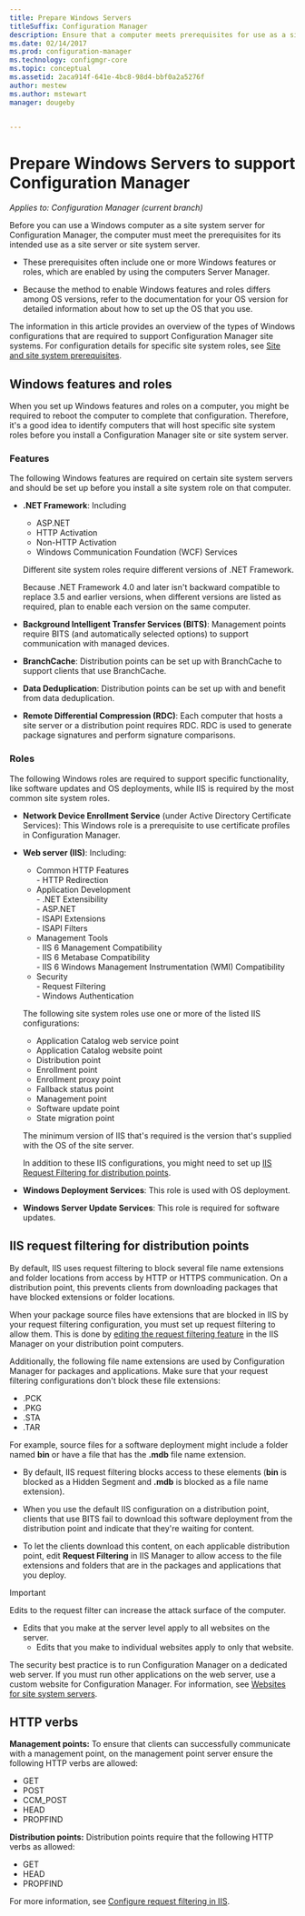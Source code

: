 ```yaml
---
title: Prepare Windows Servers
titleSuffix: Configuration Manager
description: Ensure that a computer meets prerequisites for use as a site server or a site system server for Configuration Manager.
ms.date: 02/14/2017
ms.prod: configuration-manager
ms.technology: configmgr-core
ms.topic: conceptual
ms.assetid: 2aca914f-641e-4bc8-98d4-bbf0a2a5276f
author: mestew
ms.author: mstewart
manager: dougeby


---
```


# Prepare Windows Servers to support Configuration Manager

*Applies to: Configuration Manager (current branch)*

Before you can use a Windows computer as a site system server for Configuration Manager, the computer must meet the prerequisites for its intended use as a site server or site system server.  

- These prerequisites often include one or more Windows features or roles, which are enabled by using the computers Server Manager.  

- Because the method to enable Windows features and roles differs among OS versions, refer to the documentation for your OS version for detailed information about how to set up the OS that you use.  

The information in this article provides an overview of the types of Windows configurations that are required to support Configuration Manager site systems. For configuration details for specific site system roles, see [Site and site system prerequisites](../configs/site-and-site-system-prerequisites.md).

##  <a name="BKMK_WinFeatures"></a> Windows features and roles  
When you set up Windows features and roles on a computer, you might be required to reboot the computer to complete that configuration. Therefore, it's a good idea to identify computers that will host specific site system roles before you install a Configuration Manager site or site system server.

### Features  
The following Windows features are required on certain site system servers and should be set up before you install a site system role on that computer.  

- **.NET Framework**: Including  

    - ASP.NET  
    - HTTP Activation  
    - Non-HTTP Activation  
    - Windows Communication Foundation (WCF) Services  

    Different site system roles require different versions of .NET Framework.  

    Because .NET Framework 4.0 and later isn't backward compatible to replace 3.5 and earlier versions, when different versions are listed as required, plan to enable each version on the same computer.  

- **Background Intelligent Transfer Services (BITS)**: Management points require BITS (and automatically selected options) to support communication with managed devices.  

- **BranchCache**: Distribution points can be set up with BranchCache to support clients that use BranchCache.  

- **Data Deduplication**: Distribution points can be set up with and benefit from data deduplication.  

- **Remote Differential Compression (RDC)**: Each computer that hosts a site server or a distribution point requires RDC. RDC is used to generate package signatures and perform signature comparisons.  

### Roles  
The following Windows roles are required to support specific functionality, like software updates and OS deployments, while IIS is required by the most common site system roles.  

- **Network Device Enrollment Service** (under Active Directory Certificate Services): This Windows role is a prerequisite to use certificate profiles in Configuration Manager.  

- **Web server (IIS)**: Including:  
    - Common HTTP Features  
          - HTTP Redirection  
    - Application Development  
          - .NET Extensibility  
          - ASP.NET  
          - ISAPI Extensions  
          - ISAPI Filters  
    - Management Tools  
          - IIS 6 Management Compatibility  
          - IIS 6 Metabase Compatibility  
          - IIS 6 Windows Management Instrumentation (WMI) Compatibility  
    - Security  
          - Request Filtering  
          - Windows Authentication  

  The following site system roles use one or more of the listed IIS configurations:  
  - Application Catalog web service point  
  - Application Catalog website point  
  - Distribution point  
  - Enrollment point  
  - Enrollment proxy point  
  - Fallback status point  
  - Management point  
  - Software update point  
  - State migration point     

  The minimum version of IIS that's required is the version that's supplied with the OS of the site server.  

  In addition to these IIS configurations, you might need to set up [IIS Request Filtering for distribution points](#BKMK_IISFiltering).  

- **Windows Deployment Services**: This role is used with OS deployment.  

- **Windows Server Update Services**: This role is required for software updates.  


##  <a name="BKMK_IISFiltering"></a> IIS request filtering for distribution points  
By default, IIS uses request filtering to block several file name extensions and folder locations from access by HTTP or HTTPS communication. On a distribution point, this prevents clients from downloading packages that have blocked extensions or folder locations.  

When your package source files have extensions that are blocked in IIS by your request filtering configuration, you must set up request filtering to allow them. This is done by [editing the request filtering feature](/previous-versions/orphan-topics/ws.11/hh831621(v=ws.11)) in the IIS Manager on your distribution point computers.  

Additionally, the following file name extensions are used by Configuration Manager for packages and applications. Make sure that your request filtering configurations don't block these file extensions:  

- .PCK  
- .PKG  
- .STA  
- .TAR  

For example, source files for a software deployment might include a folder named **bin** or have a file that has the **.mdb** file name extension.  

- By default, IIS request filtering blocks access to these elements (**bin** is blocked as a Hidden Segment and **.mdb** is blocked as a file name extension).  

- When you use the default IIS configuration on a distribution point, clients that use BITS fail to download this software deployment from the distribution point and indicate that they're waiting for content.  

- To let the clients download this content, on each applicable distribution point, edit **Request Filtering** in IIS Manager to allow access to the file extensions and folders that are in the packages and applications that you deploy.  

> [!IMPORTANT]  
> Edits to the request filter can increase the attack surface of the computer.  
> 
> - Edits that you make at the server level apply to all websites on the server.   
>     - Edits that you make to individual websites apply to only that website.  
> 
> The security best practice is to run Configuration Manager on a dedicated web server. If you must run other applications on the web server, use a custom website for Configuration Manager. For information, see [Websites for site system servers](websites-for-site-system-servers.md).  

## HTTP verbs
**Management points:** To ensure that clients can successfully communicate with a management point, on the management point server ensure the following HTTP verbs are allowed:  
- GET
- POST
- CCM_POST
- HEAD
- PROPFIND

**Distribution points:** Distribution points require that the following HTTP verbs as allowed:
- GET
- HEAD
- PROPFIND

For more information, see [Configure request filtering in IIS](/previous-versions/orphan-topics/ws.11/hh831621(v=ws.11)#http-verbs).